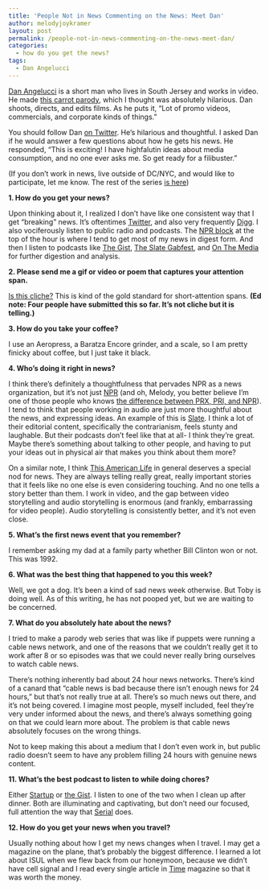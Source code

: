 ```yaml
---
title: 'People Not in News Commenting on the News: Meet Dan'
author: melodyjoykramer
layout: post
permalink: /people-not-in-news-commenting-on-the-news-meet-dan/
categories:
  - how do you get the news?
tags:
  - Dan Angelucci
---
```

[Dan Angelucci][1] is a short man who lives in South Jersey and works in video. He made [this carrot parody][2], which I thought was absolutely hilarious. Dan shoots, directs, and edits films. As he puts it, &#8220;Lot of promo videos, commercials, and corporate kinds of things.&#8221;

You should follow Dan [on Twitter][3]. He&#8217;s hilarious and thoughtful. I asked Dan if he would answer a few questions about how he gets his news. He responded, &#8220;This is exciting! I have highfalutin ideas about media consumption, and no one ever asks me. So get ready for a filibuster.&#8221; 

(If you don’t work in news, live outside of DC/NYC, and would like to participate, let me know. The rest of the series [is here][4])

**1. How do you get your news?**

Upon thinking about it, I realized I don’t have like one consistent way that I get “breaking” news. It’s oftentimes [Twitter][3], and also very frequently [Digg][5]. I also vociferously listen to public radio and podcasts. The [NPR block][6] at the top of the hour is where I tend to get most of my news in digest form. And then I listen to podcasts like [The Gist][7], [The Slate Gabfest][8], and [On The Media][9] for further digestion and analysis.

**2. Please send me a gif or video or poem that captures your attention span.**

[Is this cliche?][10] This is kind of the gold standard for short-attention spans. **(Ed note: Four people have submitted this so far. It&#8217;s not cliche but it is telling.)**

**3. How do you take your coffee?**

I use an Aeropress, a Baratza Encore grinder, and a scale, so I am pretty finicky about coffee, but I just take it black.

**4. Who&#8217;s doing it right in news?**

I think there’s definitely a thoughtfulness that pervades NPR as a news organization, but it’s not just [NPR][11] (and oh, Melody, you better believe I’m one of those people who knows [the difference between PRX, PRI, and NPR][12]). I tend to think that people working in audio are just more thoughtful about the news, and expressing ideas. An example of this is [Slate][13]. I think a lot of their editorial content, specifically the contrarianism, feels stunty and laughable. But their podcasts don’t feel like that at all- I think they’re great. Maybe there’s something about talking to other people, and having to put your ideas out in physical air that makes you think about them more?

On a similar note, I think [This American Life][14] in general deserves a special nod for news. They are always telling really great, really important stories that it feels like no one else is even considering touching. And no one tells a story better than them. I work in video, and the gap between video storytelling and audio storytelling is enormous (and frankly, embarrassing for video people). Audio storytelling is consistently better, and it’s not even close.

**5. What&#8217;s the first news event that you remember?**

I remember asking my dad at a family party whether Bill Clinton won or not. This was 1992.

**6. What was the best thing that happened to you this week?**

Well, we got a dog. It’s been a kind of sad news week otherwise. But Toby is doing well. As of this writing, he has not pooped yet, but we are waiting to be concerned.

**7. What do you absolutely hate about the news?**

I tried to make a parody web series that was like if puppets were running a cable news network, and one of the reasons that we couldn’t really get it to work after 8 or so episodes was that we could never really bring ourselves to watch cable news.

There’s nothing inherently bad about 24 hour news networks. There’s kind of a canard that “cable news is bad because there isn’t enough news for 24 hours,” but that’s not really true at all. There’s so much news out there, and it’s not being covered. I imagine most people, myself included, feel they’re very under informed about the news, and there’s always something going on that we could learn more about. The problem is that cable news absolutely focuses on the wrong things.

Not to keep making this about a medium that I don’t even work in, but public radio doesn’t seem to have any problem filling 24 hours with genuine news content.

**11. What&#8217;s the best podcast to listen to while doing chores?**

Either [Startup][15] or [the Gist][7]. I listen to one of the two when I clean up after dinner. Both are illuminating and captivating, but don’t need our focused, full attention the way that [Serial][16] does.

**12. How do you get your news when you travel?**

Usually nothing about how I get my news changes when I travel. I may get a magazine on the plane, that’s probably the biggest difference. I learned a lot about ISUL when we flew back from our honeymoon, because we didn’t have cell signal and I read every single article in [Time][17] magazine so that it was worth the money.

 [1]: https://www.youtube.com/user/lucciinthesky
 [2]: http://www.introducingcarrot.com/
 [3]: https://twitter.com/lucciinthesky
 [4]: http://www.melodyjk.com/category/how-do-you-get-the-news/
 [5]: http://digg.com/
 [6]: http://www.npr.org/rss/podcast/podcast_detail.php?siteId=5183215
 [7]: http://www.slate.com/articles/podcasts/gist.html
 [8]: http://www.slate.com/articles/podcasts/gabfest.html
 [9]: http://www.onthemedia.org/
 [10]: %20http://stream1.gifsoup.com/view2/1958290/squirrel-dug-o.gif
 [11]: http://www.npr.org/
 [12]: http://www.onthemedia.org/story/not-npr/
 [13]: http://www.slate.com/
 [14]: http://www.thisamericanlife.org/
 [15]: http://gimletmedia.com/show/startup/
 [16]: http://serialpodcast.org/
 [17]: http://time.com/